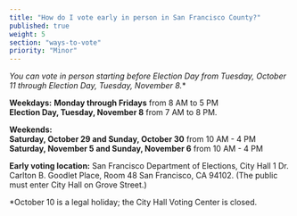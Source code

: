 ```yaml
---
title: "How do I vote early in person in San Francisco County?"
published: true
weight: 5
section: "ways-to-vote"
priority: "Minor"
---
```


**You can vote in person starting before Election Day from Tuesday, October 11* through Election Day, Tuesday, November 8.**  

**Weekdays:**
**Monday through Fridays** from 8 AM to 5 PM  
**Election Day, Tuesday, November 8** from 7 AM to 8 PM.  

**Weekends:**  
**Saturday, October 29 and Sunday, October 30** from 10 AM - 4 PM  
**Saturday, November 5 and Sunday, November 6** from 10 AM - 4 PM  

**Early voting location:** San Francisco Department of Elections, City Hall 1 Dr. Carlton B. Goodlet Place, Room 48 San Francisco, CA 94102. (The public must enter City Hall on Grove Street.)  

*October 10 is a legal holiday; the City Hall Voting Center is closed.  
